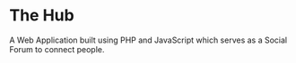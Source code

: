 # The Hub

A Web Application built using PHP and JavaScript which serves as a Social Forum to connect people. 